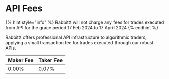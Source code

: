 # API Fees

{% hint style="info" %}
RabbitX will not charge any fees for trades executed from API for the grace period 17 Feb 2024 to 17 April 2024
{% endhint %}

RabbitX offers professional API infrastructure to algorithmic traders, applying a small transaction fee for trades executed through our robust APIs.

| Maker Fee | Taker Fee |
| --------- | --------- |
| 0.00%     | 0.07%     |

